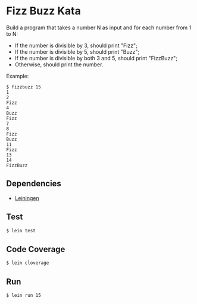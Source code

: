 # Fizz Buzz Kata

Build a program that takes a number N as input and for each number from 1 to N:

- If the number is divisible by 3, should print "Fizz";
- If the number is divisible by 5, should print "Buzz";
- If the number is divisible by both 3 and 5, should print "FizzBuzz";
- Otherwise, should print the number.

Example:
```shell
$ fizzbuzz 15
1
2
Fizz
4
Buzz
Fizz
7
8
Fizz
Buzz
11
Fizz
13
14
FizzBuzz
```

## Dependencies
- [Leiningen](https://leiningen.org/)

## Test
```bash
$ lein test
```

## Code Coverage
```bash
$ lein cloverage
```

## Run
```bash
$ lein run 15
```
